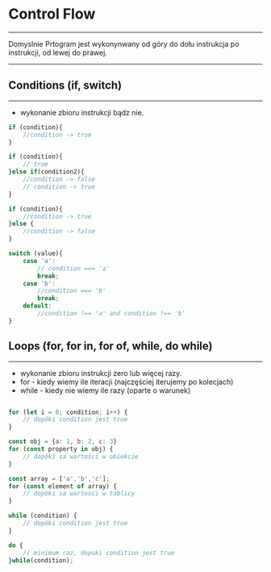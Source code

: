 # Control Flow

---

Domyslnie Prtogram jest wykonynwany 
od góry do dołu instrukcja po instrukcji, 
od lewej do prawej.

---

## Conditions (if, switch)

---
- wykonanie zbioru instrukcji bądz nie.

```js
if (condition){
    //condition -> true
}

if (condition){
    // true
}else if(condition2){
    //condition -> false
    // condition -> true
}

if (condition){
    //condition -> true
}else {
    //condition -> false
}

switch (value){
    case 'a':  
        // condition === 'a'
        break;
    case 'b':
        //condition === 'b'
        break;
    default:
        //condition !== 'a' and condition !== 'b'
}

```

## Loops (for, for in, for of, while, do while)

---
- wykonanie zbioru instrukcji zero lub więcej razy.
- for - kiedy wiemy ile iteracji (najczęściej iterujemy po kolecjach)
- while - kiedy nie wiemy ile razy (oparte o warunek)
```js

for (let i = 0; condition; i++) {
    // dopóki condition jest true
}

const obj = {a: 1, b: 2, c: 3}
for (const property in obj) {
    // dopóki sa wartości w obiekcie
}

const array = ['a','b','c'];
for (const element of array) {
    // dopóki sa wartosci w tablicy
}

while (condition) {
    // dopóki condition jest true
}

do {
    // minimum raz, dopuki condition jest true
}while(condition);

```


